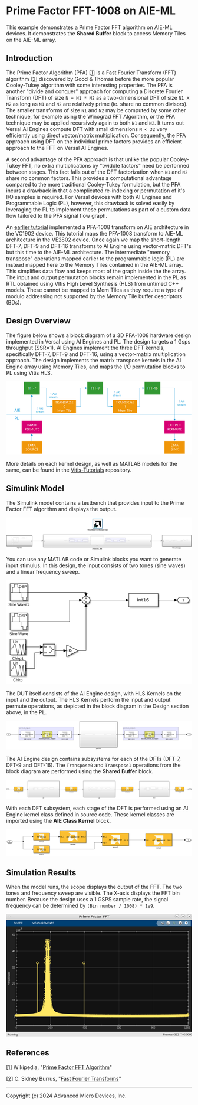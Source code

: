 # Prime Factor FFT-1008 on AIE-ML

This example demonstrates a Prime Factor FFT algorithm on AIE-ML devices. It demonstrates the **Shared Buffer** block to access Memory Tiles on the AIE-ML array.

## Introduction
The Prime Factor Algorithm (PFA) [[1]] is a Fast Fourier Transform (FFT) algorithm [[2]] discovered by Good & Thomas before the more popular Cooley-Tukey algorithm with some interesting properties. The PFA is another "divide and conquer" approach for computing a Discrete Fourier Transform (DFT) of size `N = N1 * N2` as a two-dimensional DFT of size `N1 X N2` as long as `N1` and `N2` are relatively prime (ie. share no common divisors). The smaller transforms of size `N1` and `N2` may be computed by some other technique, for example using the Winograd FFT Algorithm, or the PFA technique may be applied recursively again to both `N1` and `N2`. It turns out Versal AI Engines compute DFT with small dimensions `N < 32` very efficiently using direct vector/matrix multiplication. Consequently, the PFA approach using DFT on the individual prime factors provides an efficient approach to the FFT on Versal AI Engines.

A second advantage of the PFA approach is that unlike the popular Cooley-Tukey FFT, no extra multiplications by "twiddle factors" need be performed between stages. This fact falls out of the DFT factorization when `N1` and `N2` share no common factors. This provides a computational advantage compared to the more traditional Cooley-Tukey formulation, but the PFA incurs a drawback in that a complicated re-indexing or permutation of it's I/O samples is required. For Versal devices with both AI Engines and Programmable Logic (PL), however, this drawback is solved easily by leveraging the PL to implement these permutations as part of a custom data flow tailored to the PFA signal flow graph.

An [earlier tutorial](https://github.com/Xilinx/Vitis-Tutorials/tree/2024.1/AI_Engine_Development/AIE/Design_Tutorials/05-Prime-Factor-FFT) implemented a PFA-1008 transform on AIE architecture in the VC1902 device. This tutorial maps the PFA-1008 transform to AIE-ML architecture in the VE2802 device. Once again we map the short-length DFT-7, DFT-9 and DFT-16 transforms to AI Engine using vector-matrix DFT's but this time to the AIE-ML architecture. The intermediate "memory transpose" operations mapped earlier to the programmable logic (PL) are instead mapped here to the Memory Tiles contained in the AIE-ML array. This simplifies data flow and keeps most of the graph inside the the array. The input and output permutation blocks remain implemented in the PL as RTL obtained using VItis High Level Synthesis (HLS) from untimed C++ models. These cannot be mapped to Mem Tiles as they require a type of modulo addressing not supported by the Memory Tile buffer descriptors (BDs).

## Design Overview

The figure below shows a block diagram of a 3D PFA-1008 hardware design implemented in Versal using AI Engines and PL. The design targets a 1 Gsps throughput (SSR=1). AI Engines implement the three DFT kernels, specifically DFT-7, DFT-9 and DFT-16, using a vector-matrix multiplication approach. The design implements the matrix transpose kernels in the AI Engine array using Memory Tiles, and maps the I/O permutation blocks to PL using Vitis HLS.

![figure1](Images/pfa-1008-block-diagram.png)

More details on each kernel design, as well as MATLAB models for the same, can be found in the [Vitis-Tutorials](https://github.com/Xilinx/Vitis-Tutorials/tree/2024.1/AI_Engine_Development/AIE-ML/Design_Tutorials/02-Prime-Factor-FFT) repository.

## Simulink Model

The Simulink model contains a testbench that provides input to the Prime Factor FFT algorithm and displays the output.

![figure1](Images/model1.png)

You can use any MATLAB code or Simulink blocks you want to generate input stimulus. In this design, the input consists of two tones (sine waves) and a linear frequency sweep.

![figure1](Images/model5.png)

The DUT itself consists of the AI Engine design, with HLS Kernels on the input and the output. The HLS Kernels perform the input and output permute operations, as depicted in the block diagram in the Design section above, in the PL.

![figure1](Images/model2.png)

The AI Engine design contains subsystems for each of the DFTs (DFT-7, DFT-9 and DFT-16). The `Transpose0` and `Transpose1` operations from the block diagram are performed using the **Shared Buffer** block.

![figure1](Images/model3.png)

With each DFT subsystem, each stage of the DFT is performed using an AI Engine kernel class defined in source code. These kernel classes are imported using the **AIE Class Kernel** block.

![figure1](Images/model4.png)

## Simulation Results

When the model runs, the scope displays the output of the FFT. The two tones and frequency sweep are visible. The X-axis displays the FFT bin number. Because the design uses a 1 GSPS sample rate, the signal frequency can be determined by `(Bin number / 1008) * 1e9`.

![figure1](Images/results.png)

## References

[1]: <https://en.wikipedia.org/wiki/Prime-factor_FFT_algorithm> "Prime Factor FFT Algorithm"

[[1]] Wikipedia, "[Prime Factor FFT Algorithm]([https://en.wikipedia.org/wiki/Prime-factor_FFT_algorithm])"

[2]: <https://eng.libretexts.org/Bookshelves/Electrical_Engineering/Signal_Processing_and_Modeling/Fast_Fourier_Transforms_(Burrus)> "Fast Fourier Transforms"

[[2]] C. Sidney Burrus, "[Fast Fourier Transforms]([https://eng.libretexts.org/Bookshelves/Electrical_Engineering/Signal_Processing_and_Modeling/Fast_Fourier_Transforms_(Burrus)])"

------------

Copyright (c) 2024 Advanced Micro Devices, Inc.